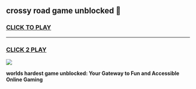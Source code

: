 
## crossy road game unblocked 👋
<h3>
<a href="https://premium.freeplayer.one?title=crossy_road_game_unblocked&ref=13F">CLICK TO PLAY</a></h3>
<hr>

<h3>
<a href="https://premium.freeplayer.one?title=crossy_road_game_unblocked&ref=13F">CLICK 2 PLAY</a>
  
</h3>

<a href="https://premium.freeplayer.one?title=crossy_road_game_unblocked&ref=12F/"><img src="https://clearcache.store/games.png"></a>


**worlds hardest game unblocked: Your Gateway to Fun and Accessible Online Gaming**
